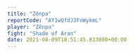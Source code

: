 ```yaml
---
title: "Zênpa"
reportCode: "AY1wQfdJ3FnWykmL"
player: "Zênpa"
fight: "Shade of Aran"
date: 2021-08-09T18:51:45.833000+00:00
---
```

